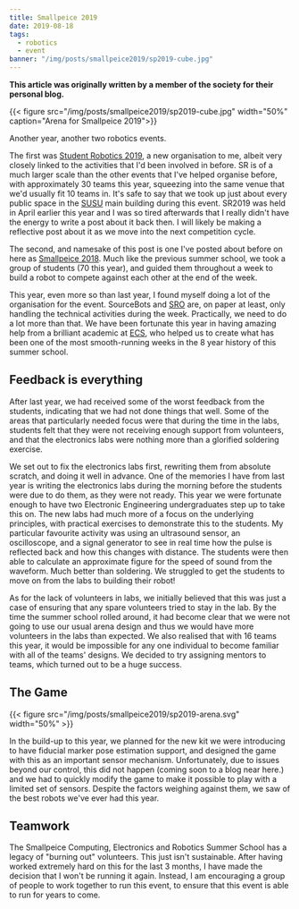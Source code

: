 ```yaml
---
title: Smallpeice 2019
date: 2019-08-18
tags:
  - robotics
  - event
banner: "/img/posts/smallpeice2019/sp2019-cube.jpg"
---
```


**This article was originally written by a member of the society for their personal blog.**

{{< figure src="/img/posts/smallpeice2019/sp2019-cube.jpg" width="50%" caption="Arena for Smallpeice 2019">}}

Another year, another two robotics events.

The first was [Student Robotics 2019](https://studentrobotics.org), a new organisation to me, albeit very closely linked to the activities that I'd been involved in before. SR is of a much larger scale than the other events that I've helped organise before, with approximately 30 teams this year, squeezing into the same venue that we'd usually fit 10 teams in. It's safe to say that we took up just about every public space in the [SUSU](https://www.susu.org) main building during this event. SR2019 was held in April earlier this year and I was so tired afterwards that I really didn't have the energy to write a post about it back then. I will likely be making a reflective post about it as we move into the next competition cycle.

The second, and namesake of this post is one I've posted about before on here as [Smallpeice 2018](/blog/smallpeice-2018). Much like the previous summer school, we took a group of students (70 this year), and guided them throughout a week to build a robot to compete against each other at the end of the week.

This year, even more so than last year, I found myself doing a lot of the organisation for the event. SourceBots and [SRO](https://roboticsoutreach.org) are, on paper at least, only handling the technical activities during the week. Practically, we need to do a lot more than that. We have been fortunate this year in having amazing help from a brilliant academic at [ECS](https://ecs.soton.ac.uk), who helped us to create what has been one of the most smooth-running weeks in the 8 year history of this summer school.

## Feedback is everything

After last year, we had received some of the worst feedback from the students, indicating that we had not done things that well. Some of the areas that particularly needed focus were that during the time in the labs, students felt that they were not receiving enough support from volunteers, and that the electronics labs were nothing more than a glorified soldering exercise. 

We set out to fix the electronics labs first, rewriting them from absolute scratch, and doing it well in advance. One of the memories I have from last year is writing the electronics labs during the morning before the students were due to do them, as they were not ready. This year we were fortunate enough to have two Electronic Engineering undergraduates step up to take this on. The new labs had much more of a focus on the underlying principles, with practical exercises to demonstrate this to the students. My particular favourite activity was using an ultrasound sensor, an oscilloscope, and a signal generator to see in real time how the pulse is reflected back and how this changes with distance. The students were then able to calculate an approximate figure for the speed of sound from the waveform. Much better than soldering. We struggled to get the students to move on from the labs to building their robot!

As for the lack of volunteers in labs, we initially believed that this was just a case of ensuring that any spare volunteers tried to stay in the lab. By the time the summer school rolled around, it had become clear that we were not going to use our usual arena design and thus we would have more volunteers in the labs than expected. We also realised that with 16 teams this year, it would be impossible for any one individual to become familiar with all of the teams' designs. We decided to try assigning mentors to teams, which turned out to be a huge success.

## The Game

{{< figure src="/img/posts/smallpeice2019/sp2019-arena.svg" width="50%" >}}

In the build-up to this year, we planned for the new kit we were introducing to have fiducial marker pose estimation support, and designed the game with this as an important sensor mechanism. Unfortunately, due to issues beyond our control, this did not happen (coming soon to a blog near here.) and we had to quickly modify the game to make it possible to play with a limited set of sensors. Despite the factors weighing against them, we saw of the best robots we've ever had this year.

## Teamwork

The Smallpeice Computing, Electronics and Robotics Summer School has a legacy of "burning out" volunteers. This just isn't sustainable. After having worked extremely hard on this for the last 3 months, I have made the decision that I won't be running it again. Instead, I am encouraging a group of people to work together to run this event, to ensure that this event is able to run for years to come. 
